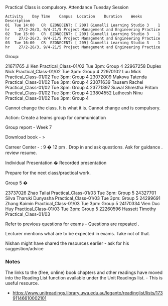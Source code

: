Practical Class is compulsory. Attendance  Tuesday Session



	Activity	Day	Time	Campus	Location	Duration	Weeks	Description
	01	Tue	14:00	CR	EZONECENT: [ 209] Giumelli Learning Studio 3	1 hr	27/2-26/3, 9/4-21/5	Project Management and Engineering Practice
	02	Tue	15:00	CR	EZONECENT: [ 209] Giumelli Learning Studio 3	1 hr	27/2-26/3, 9/4-21/5	Project Management and Engineering Practice
	03	Tue	16:00	CR	EZONECENT: [ 209] Giumelli Learning Studio 3	1 hr	27/2-26/3, 9/4-21/5	Project Management and Engineering Practice
								



Group: 

21671765	Ji	Ken	Practical_Class-01/02	Tue 3pm: Group 4
22967258	Duplex	Nick	Practical_Class-01/02	Tue 3pm: Group 4
22970102	Luu	Mick	Practical_Class-01/02	Tue 3pm: Group 4
23072009	Makova	Tatenda	Practical_Class-01/02	Tue 3pm: Group 4
23071639	Tausem	Rachel	Practical_Class-01/02	Tue 3pm: Group 4
23771397	Suwal Shrestha	Pritam	Practical_Class-01/02	Tue 3pm: Group 4
23804552	Latheesh	Ninu	Practical_Class-01/02	Tue 3pm: Group 4

Cannot change the class. It is what it is. Cannot change and is compulsory. 

Action: Create a teams group for communication

Group report  - Week 7


Download book - > 

Carreer Center - : 9 � 12 pm . Drop in and ask questions. Ask for guidance . review resume. 

Individual Presentation � Recorded presentation 


Prepare for the next class/practical work. 




Group 5 � 



23737026	Zhao	Tailai	Practical_Class-01/03	Tue 3pm: Group 5
24327701	Silva	Tharuki Dunyasha	Practical_Class-01/03	Tue 3pm: Group 5
24299691	Zhang	Kaimin	Practical_Class-01/03	Tue 3pm: Group 5
24170334	Vien	Duc Huy	Practical_Class-01/03	Tue 3pm: Group 5
22260596	Hassett	Timothy	Practical_Class-01/03	


Refer to previous questions for exams - Questions are repeated .

Lecturer mentions what are to be expected in exams. Take not of that. 

Nishan might have shared the resources earlier - ask for his suggestion/advice


### Notes

The links to the (free, online) book chapters and other readings have moved into the Reading List function available under the Unit Readings list. - This is useful resource. 
- https://www.unitreadings.library.uwa.edu.au/leganto/readinglist/lists/17391146610002101


